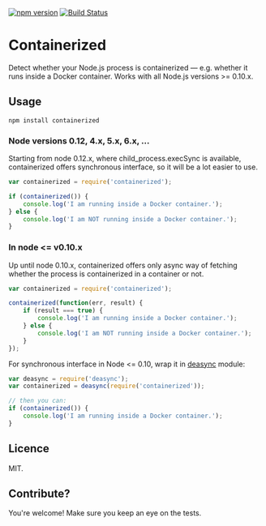 [![npm version](https://badge.fury.io/js/containerized.svg)](http://badge.fury.io/js/containerized) [![Build Status](https://travis-ci.org/pipedrive/containerized.svg?branch=master)](https://travis-ci.org/pipedrive/containerized)

# Containerized

Detect whether your Node.js process is containerized — e.g. whether it runs inside a Docker container. Works with all Node.js versions >= 0.10.x.

## Usage

```
npm install containerized
```

### Node versions 0.12, 4.x, 5.x, 6.x, ...

Starting from node 0.12.x, where child_process.execSync is available, containerized offers synchronous interface, so it will be a lot easier to use.

```javascript
var containerized = require('containerized');

if (containerized()) {
	console.log('I am running inside a Docker container.');
} else {
	console.log('I am NOT running inside a Docker container.');
}
```

### In node <= v0.10.x

Up until node 0.10.x, containerized offers only async way of fetching whether the process is containerized in a container or not.

```javascript
var containerized = require('containerized');

containerized(function(err, result) {
	if (result === true) {
		console.log('I am running inside a Docker container.');
	} else {
		console.log('I am NOT running inside a Docker container.');
	}
});
```

For synchronous interface in Node <= 0.10, wrap it in [deasync](https://www.npmjs.com/package/deasync) module:
```javascript
var deasync = require('deasync');
var containerized = deasync(require('containerized'));

// then you can:
if (containerized()) {
	console.log('I am running inside a Docker container.');
}
```


## Licence

MIT.

## Contribute?

You're welcome! Make sure you keep an eye on the tests.
